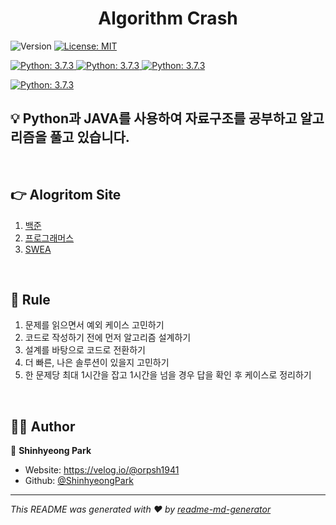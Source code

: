 <h1 align="center">Algorithm Crash </h1>
<p>
  <img alt="Version" src="https://img.shields.io/badge/version-1.0.0-blue.svg?cacheSeconds=2592000" />
  <a href="#" target="_blank">
    <img alt="License: MIT" src="https://img.shields.io/badge/License-MIT-yellow.svg" />
  </a>
</p>
<p>
  <a href="#" target="_blank">
    <img alt="Python: 3.7.3" src="https://img.shields.io/badge/Python-3776AB?style=for-the-badge&logo=python&logoColor=white" />
  </a>
  <a href="#" target="_blank">
    <img alt="Python: 3.7.3" src="https://img.shields.io/badge/Java-ED8B00?style=for-the-badge&logo=java&logoColor=white" />
  </a>
    <a href="#" target="_blank">
    <img alt="Python: 3.7.3" src="https://img.shields.io/badge/Visual_Studio_Code-0078D4?style=for-the-badge&logo=visual%20studio%20code&logoColor=white" />
  </a>
</p>
<p>
  <a href="#" target="_blank">
    <img alt="Python: 3.7.3" src="https://github-readme-stats.vercel.app/api/top-langs/?username=ShinhyeongPark" />
  </a>
</p>


## 💡 Python과 JAVA를 사용하여 자료구조를 공부하고 알고리즘을 풀고 있습니다.
<br/>

## 👉 Alogritom Site
1. [백준](https://www.acmicpc.net/)
2. [프로그래머스](https://programmers.co.kr/)
3. [SWEA](https://swexpertacademy.com/main/main.do)

</br>

## 📌 Rule
1. 문제를 읽으면서 예외 케이스 고민하기
2. 코드로 작성하기 전에 먼저 알고리즘 설계하기
3. 설계를 바탕으로 코드로 전환하기
4. 더 빠른, 나은 솔루션이 있을지 고민하기
5. 한 문제당 최대 1시간을 잡고 1시간을 넘을 경우 답을 확인 후 케이스로 정리하기

<br/>

## 🐱‍🏍 Author

👤 **Shinhyeong Park**

* Website: https://velog.io/@orpsh1941
* Github: [@ShinhyeongPark](https://github.com/ShinhyeongPark)


***
_This README was generated with ❤️ by [readme-md-generator](https://github.com/kefranabg/readme-md-generator)_
